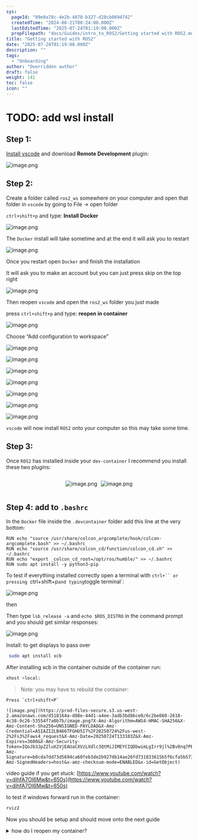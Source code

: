 ```yaml
---
sys:
  pageId: "89e0a78c-4e2b-4070-b327-d28cb0694742"
  createdTime: "2024-08-21T00:24:00.000Z"
  lastEditedTime: "2025-07-24T01:19:00.000Z"
  propFilepath: "docs/Guides/intro_to_ROS2/Getting started with ROS2.md"
title: "Getting started with ROS2"
date: "2025-07-24T01:19:00.000Z"
description: ""
tags:
  - "Onboarding"
author: "Overridden author"
draft: false
weight: 141
toc: false
icon: ""
---
```


# TODO: add wsl install

## Step 1:

[Install vscode](https://code.visualstudio.com/download) and download **Remote Development** plugin:

![image.png](https://prod-files-secure.s3.us-west-2.amazonaws.com/d518164a-d88e-44d1-a4ee-3adb3bd8bce0/efb52993-1881-4a40-b95e-6f020334f022/image.png?X-Amz-Algorithm=AWS4-HMAC-SHA256&X-Amz-Content-Sha256=UNSIGNED-PAYLOAD&X-Amz-Credential=ASIAZI2LB466VTDMVAW4%2F20250724%2Fus-west-2%2Fs3%2Faws4_request&X-Amz-Date=20250724T133057Z&X-Amz-Expires=3600&X-Amz-Security-Token=IQoJb3JpZ2luX2VjEAUaCXVzLXdlc3QtMiJHMEUCIC3agunP%2BdrF%2F5duP%2FLQhrRu7fbnJo9Mz%2Bw7EQty0GjrAiEAvN2wGsANUlH9bjMuz%2BjTMLmdYXoRySsXOH2S36i6y7sq%2FwMILhAAGgw2Mzc0MjMxODM4MDUiDEU%2FoONByXFK2blisyrcA5ncmB0zfzr5bH1yd6JtGl%2BINbXZXVoTOd2lVi8jToXb9L0Nv%2BPW5jecpCNWaz1EOCqFOzYKbT4rKRN4DsovuqfFSUlKVGD6lDJdQau21nq06S0%2BnURvOqB9fCE08Kt%2BNQ2osCA8%2BWuvAtBTucLowgwW2kDCT%2FbPmTic74PKgtRvBFgOeTq0GMvh9JUlbl2h0NwTcZ8%2BoGtMzdpUR0j1Y3QLBnoboXnF%2FmKusXOTGxgHLQ9fpAL2TSDfi1I3kOpVXJUFGN6E5VfsDshSGrVgujKVkFmDhI6nf4OIkJwf2uzg8eL%2FDFZa0aTZuIWusYadIgugwHnr3vPfyrmw5%2BS8Og%2FCwgfkMy%2FbBZ2qmFQHuFD%2FykxetCnlKtRntgXJ2KazcgoLd452Xn5w8bn8OH7bkVgYVxT4q2IKwwvZ148j%2FCRyazQO5qtjoEOdN8vPg02WHDzsZ6YxeFz%2Bf3HKPXMMrR9f8bVezTeF1Jrj8SuB6Rbrdu%2F7v%2Bcqyfkttd%2Fp1nuxrrqo3mt4Y7M949zTdJH7dDRyESNkXe%2FOHb9wELX8PkNY2R6UjV%2BtyrL5oY48myJOSa5lZdIoKSFakygmdBZV%2BnoYP1hN5CUz00uLmfx1nMqebAZ7KQqR3Z4CYt2pMKHaiMQGOqUBZYexUil3YwGlVxt7gpJnTrayEdRUghy5mo2Kv0nkAdeoy2gJGVCNA7xaA2fe7eiLLDktUPQWq%2BG1H915z56bixajZSVxm%2FkwOa1eBTXWZBr9XkSyW6NxCeLpNFhXmfNjRH%2FXfcCtzZK6w%2BD5Gx6%2FAt18k9NJ5L8kYI7xgS1w2UXLUMIePG9dez2u0z%2BtCfpLOvfSNMHN298%2BIeQQRnrn6Nl%2FYZ2X&X-Amz-Signature=22b60ab259468eef45f4ec98a8f1b3195536bae9b13e48928270931d6e74bf39&X-Amz-SignedHeaders=host&x-amz-checksum-mode=ENABLED&x-id=GetObject)

## Step 2:

Create a folder called `ros2_ws` somewhere on your computer and open that folder in `vscode` by going to File → open folder 

`ctrl+shift+p` and type: **Install Docker**

![image.png](https://prod-files-secure.s3.us-west-2.amazonaws.com/d518164a-d88e-44d1-a4ee-3adb3bd8bce0/2269dc0e-1cd5-47ff-bceb-c04ad9b2eab0/image.png?X-Amz-Algorithm=AWS4-HMAC-SHA256&X-Amz-Content-Sha256=UNSIGNED-PAYLOAD&X-Amz-Credential=ASIAZI2LB466VTDMVAW4%2F20250724%2Fus-west-2%2Fs3%2Faws4_request&X-Amz-Date=20250724T133057Z&X-Amz-Expires=3600&X-Amz-Security-Token=IQoJb3JpZ2luX2VjEAUaCXVzLXdlc3QtMiJHMEUCIC3agunP%2BdrF%2F5duP%2FLQhrRu7fbnJo9Mz%2Bw7EQty0GjrAiEAvN2wGsANUlH9bjMuz%2BjTMLmdYXoRySsXOH2S36i6y7sq%2FwMILhAAGgw2Mzc0MjMxODM4MDUiDEU%2FoONByXFK2blisyrcA5ncmB0zfzr5bH1yd6JtGl%2BINbXZXVoTOd2lVi8jToXb9L0Nv%2BPW5jecpCNWaz1EOCqFOzYKbT4rKRN4DsovuqfFSUlKVGD6lDJdQau21nq06S0%2BnURvOqB9fCE08Kt%2BNQ2osCA8%2BWuvAtBTucLowgwW2kDCT%2FbPmTic74PKgtRvBFgOeTq0GMvh9JUlbl2h0NwTcZ8%2BoGtMzdpUR0j1Y3QLBnoboXnF%2FmKusXOTGxgHLQ9fpAL2TSDfi1I3kOpVXJUFGN6E5VfsDshSGrVgujKVkFmDhI6nf4OIkJwf2uzg8eL%2FDFZa0aTZuIWusYadIgugwHnr3vPfyrmw5%2BS8Og%2FCwgfkMy%2FbBZ2qmFQHuFD%2FykxetCnlKtRntgXJ2KazcgoLd452Xn5w8bn8OH7bkVgYVxT4q2IKwwvZ148j%2FCRyazQO5qtjoEOdN8vPg02WHDzsZ6YxeFz%2Bf3HKPXMMrR9f8bVezTeF1Jrj8SuB6Rbrdu%2F7v%2Bcqyfkttd%2Fp1nuxrrqo3mt4Y7M949zTdJH7dDRyESNkXe%2FOHb9wELX8PkNY2R6UjV%2BtyrL5oY48myJOSa5lZdIoKSFakygmdBZV%2BnoYP1hN5CUz00uLmfx1nMqebAZ7KQqR3Z4CYt2pMKHaiMQGOqUBZYexUil3YwGlVxt7gpJnTrayEdRUghy5mo2Kv0nkAdeoy2gJGVCNA7xaA2fe7eiLLDktUPQWq%2BG1H915z56bixajZSVxm%2FkwOa1eBTXWZBr9XkSyW6NxCeLpNFhXmfNjRH%2FXfcCtzZK6w%2BD5Gx6%2FAt18k9NJ5L8kYI7xgS1w2UXLUMIePG9dez2u0z%2BtCfpLOvfSNMHN298%2BIeQQRnrn6Nl%2FYZ2X&X-Amz-Signature=6711a58d72bc8526905ef99f6281d17c1fc00738f37efca9f28bb47b9ffa5167&X-Amz-SignedHeaders=host&x-amz-checksum-mode=ENABLED&x-id=GetObject)

The `Docker` install will take sometime and at the end it will ask you to restart

![image.png](https://prod-files-secure.s3.us-west-2.amazonaws.com/d518164a-d88e-44d1-a4ee-3adb3bd8bce0/ed233f78-be33-4b1f-b89c-9c346c0e961e/image.png?X-Amz-Algorithm=AWS4-HMAC-SHA256&X-Amz-Content-Sha256=UNSIGNED-PAYLOAD&X-Amz-Credential=ASIAZI2LB466VTDMVAW4%2F20250724%2Fus-west-2%2Fs3%2Faws4_request&X-Amz-Date=20250724T133057Z&X-Amz-Expires=3600&X-Amz-Security-Token=IQoJb3JpZ2luX2VjEAUaCXVzLXdlc3QtMiJHMEUCIC3agunP%2BdrF%2F5duP%2FLQhrRu7fbnJo9Mz%2Bw7EQty0GjrAiEAvN2wGsANUlH9bjMuz%2BjTMLmdYXoRySsXOH2S36i6y7sq%2FwMILhAAGgw2Mzc0MjMxODM4MDUiDEU%2FoONByXFK2blisyrcA5ncmB0zfzr5bH1yd6JtGl%2BINbXZXVoTOd2lVi8jToXb9L0Nv%2BPW5jecpCNWaz1EOCqFOzYKbT4rKRN4DsovuqfFSUlKVGD6lDJdQau21nq06S0%2BnURvOqB9fCE08Kt%2BNQ2osCA8%2BWuvAtBTucLowgwW2kDCT%2FbPmTic74PKgtRvBFgOeTq0GMvh9JUlbl2h0NwTcZ8%2BoGtMzdpUR0j1Y3QLBnoboXnF%2FmKusXOTGxgHLQ9fpAL2TSDfi1I3kOpVXJUFGN6E5VfsDshSGrVgujKVkFmDhI6nf4OIkJwf2uzg8eL%2FDFZa0aTZuIWusYadIgugwHnr3vPfyrmw5%2BS8Og%2FCwgfkMy%2FbBZ2qmFQHuFD%2FykxetCnlKtRntgXJ2KazcgoLd452Xn5w8bn8OH7bkVgYVxT4q2IKwwvZ148j%2FCRyazQO5qtjoEOdN8vPg02WHDzsZ6YxeFz%2Bf3HKPXMMrR9f8bVezTeF1Jrj8SuB6Rbrdu%2F7v%2Bcqyfkttd%2Fp1nuxrrqo3mt4Y7M949zTdJH7dDRyESNkXe%2FOHb9wELX8PkNY2R6UjV%2BtyrL5oY48myJOSa5lZdIoKSFakygmdBZV%2BnoYP1hN5CUz00uLmfx1nMqebAZ7KQqR3Z4CYt2pMKHaiMQGOqUBZYexUil3YwGlVxt7gpJnTrayEdRUghy5mo2Kv0nkAdeoy2gJGVCNA7xaA2fe7eiLLDktUPQWq%2BG1H915z56bixajZSVxm%2FkwOa1eBTXWZBr9XkSyW6NxCeLpNFhXmfNjRH%2FXfcCtzZK6w%2BD5Gx6%2FAt18k9NJ5L8kYI7xgS1w2UXLUMIePG9dez2u0z%2BtCfpLOvfSNMHN298%2BIeQQRnrn6Nl%2FYZ2X&X-Amz-Signature=f6d5aa807d157b51b20d94a6a4ed3e81445cd63b29845751942f419ac71a7eae&X-Amz-SignedHeaders=host&x-amz-checksum-mode=ENABLED&x-id=GetObject)

Once you restart open `Docker` and finish the installation

It will ask you to make an account but you can just press skip on the top right

![image.png](https://prod-files-secure.s3.us-west-2.amazonaws.com/d518164a-d88e-44d1-a4ee-3adb3bd8bce0/21010ad9-1659-4fd9-9f59-9932a09b2a3d/image.png?X-Amz-Algorithm=AWS4-HMAC-SHA256&X-Amz-Content-Sha256=UNSIGNED-PAYLOAD&X-Amz-Credential=ASIAZI2LB466VTDMVAW4%2F20250724%2Fus-west-2%2Fs3%2Faws4_request&X-Amz-Date=20250724T133057Z&X-Amz-Expires=3600&X-Amz-Security-Token=IQoJb3JpZ2luX2VjEAUaCXVzLXdlc3QtMiJHMEUCIC3agunP%2BdrF%2F5duP%2FLQhrRu7fbnJo9Mz%2Bw7EQty0GjrAiEAvN2wGsANUlH9bjMuz%2BjTMLmdYXoRySsXOH2S36i6y7sq%2FwMILhAAGgw2Mzc0MjMxODM4MDUiDEU%2FoONByXFK2blisyrcA5ncmB0zfzr5bH1yd6JtGl%2BINbXZXVoTOd2lVi8jToXb9L0Nv%2BPW5jecpCNWaz1EOCqFOzYKbT4rKRN4DsovuqfFSUlKVGD6lDJdQau21nq06S0%2BnURvOqB9fCE08Kt%2BNQ2osCA8%2BWuvAtBTucLowgwW2kDCT%2FbPmTic74PKgtRvBFgOeTq0GMvh9JUlbl2h0NwTcZ8%2BoGtMzdpUR0j1Y3QLBnoboXnF%2FmKusXOTGxgHLQ9fpAL2TSDfi1I3kOpVXJUFGN6E5VfsDshSGrVgujKVkFmDhI6nf4OIkJwf2uzg8eL%2FDFZa0aTZuIWusYadIgugwHnr3vPfyrmw5%2BS8Og%2FCwgfkMy%2FbBZ2qmFQHuFD%2FykxetCnlKtRntgXJ2KazcgoLd452Xn5w8bn8OH7bkVgYVxT4q2IKwwvZ148j%2FCRyazQO5qtjoEOdN8vPg02WHDzsZ6YxeFz%2Bf3HKPXMMrR9f8bVezTeF1Jrj8SuB6Rbrdu%2F7v%2Bcqyfkttd%2Fp1nuxrrqo3mt4Y7M949zTdJH7dDRyESNkXe%2FOHb9wELX8PkNY2R6UjV%2BtyrL5oY48myJOSa5lZdIoKSFakygmdBZV%2BnoYP1hN5CUz00uLmfx1nMqebAZ7KQqR3Z4CYt2pMKHaiMQGOqUBZYexUil3YwGlVxt7gpJnTrayEdRUghy5mo2Kv0nkAdeoy2gJGVCNA7xaA2fe7eiLLDktUPQWq%2BG1H915z56bixajZSVxm%2FkwOa1eBTXWZBr9XkSyW6NxCeLpNFhXmfNjRH%2FXfcCtzZK6w%2BD5Gx6%2FAt18k9NJ5L8kYI7xgS1w2UXLUMIePG9dez2u0z%2BtCfpLOvfSNMHN298%2BIeQQRnrn6Nl%2FYZ2X&X-Amz-Signature=d4c0e7fe6d5b70f88e8626eb52c55021e5a1e81f43c62b0b66892842aad2a06d&X-Amz-SignedHeaders=host&x-amz-checksum-mode=ENABLED&x-id=GetObject)

Then reopen `vscode` and open the `ros2_ws` folder you just made

press `ctrl+shift+p` and type: **reopen in container**

![image.png](https://prod-files-secure.s3.us-west-2.amazonaws.com/d518164a-d88e-44d1-a4ee-3adb3bd8bce0/4e93b8c2-41ad-488c-8095-c74205196118/image.png?X-Amz-Algorithm=AWS4-HMAC-SHA256&X-Amz-Content-Sha256=UNSIGNED-PAYLOAD&X-Amz-Credential=ASIAZI2LB466VTDMVAW4%2F20250724%2Fus-west-2%2Fs3%2Faws4_request&X-Amz-Date=20250724T133057Z&X-Amz-Expires=3600&X-Amz-Security-Token=IQoJb3JpZ2luX2VjEAUaCXVzLXdlc3QtMiJHMEUCIC3agunP%2BdrF%2F5duP%2FLQhrRu7fbnJo9Mz%2Bw7EQty0GjrAiEAvN2wGsANUlH9bjMuz%2BjTMLmdYXoRySsXOH2S36i6y7sq%2FwMILhAAGgw2Mzc0MjMxODM4MDUiDEU%2FoONByXFK2blisyrcA5ncmB0zfzr5bH1yd6JtGl%2BINbXZXVoTOd2lVi8jToXb9L0Nv%2BPW5jecpCNWaz1EOCqFOzYKbT4rKRN4DsovuqfFSUlKVGD6lDJdQau21nq06S0%2BnURvOqB9fCE08Kt%2BNQ2osCA8%2BWuvAtBTucLowgwW2kDCT%2FbPmTic74PKgtRvBFgOeTq0GMvh9JUlbl2h0NwTcZ8%2BoGtMzdpUR0j1Y3QLBnoboXnF%2FmKusXOTGxgHLQ9fpAL2TSDfi1I3kOpVXJUFGN6E5VfsDshSGrVgujKVkFmDhI6nf4OIkJwf2uzg8eL%2FDFZa0aTZuIWusYadIgugwHnr3vPfyrmw5%2BS8Og%2FCwgfkMy%2FbBZ2qmFQHuFD%2FykxetCnlKtRntgXJ2KazcgoLd452Xn5w8bn8OH7bkVgYVxT4q2IKwwvZ148j%2FCRyazQO5qtjoEOdN8vPg02WHDzsZ6YxeFz%2Bf3HKPXMMrR9f8bVezTeF1Jrj8SuB6Rbrdu%2F7v%2Bcqyfkttd%2Fp1nuxrrqo3mt4Y7M949zTdJH7dDRyESNkXe%2FOHb9wELX8PkNY2R6UjV%2BtyrL5oY48myJOSa5lZdIoKSFakygmdBZV%2BnoYP1hN5CUz00uLmfx1nMqebAZ7KQqR3Z4CYt2pMKHaiMQGOqUBZYexUil3YwGlVxt7gpJnTrayEdRUghy5mo2Kv0nkAdeoy2gJGVCNA7xaA2fe7eiLLDktUPQWq%2BG1H915z56bixajZSVxm%2FkwOa1eBTXWZBr9XkSyW6NxCeLpNFhXmfNjRH%2FXfcCtzZK6w%2BD5Gx6%2FAt18k9NJ5L8kYI7xgS1w2UXLUMIePG9dez2u0z%2BtCfpLOvfSNMHN298%2BIeQQRnrn6Nl%2FYZ2X&X-Amz-Signature=1cd964065eafade6334935b53ee74b1ec47726647f00bfb88df73ca95fca3b0f&X-Amz-SignedHeaders=host&x-amz-checksum-mode=ENABLED&x-id=GetObject)

Choose “Add configuration to workspace”

![image.png](https://prod-files-secure.s3.us-west-2.amazonaws.com/d518164a-d88e-44d1-a4ee-3adb3bd8bce0/9560b282-5060-4989-ba37-97e7b2c22476/image.png?X-Amz-Algorithm=AWS4-HMAC-SHA256&X-Amz-Content-Sha256=UNSIGNED-PAYLOAD&X-Amz-Credential=ASIAZI2LB466VTDMVAW4%2F20250724%2Fus-west-2%2Fs3%2Faws4_request&X-Amz-Date=20250724T133057Z&X-Amz-Expires=3600&X-Amz-Security-Token=IQoJb3JpZ2luX2VjEAUaCXVzLXdlc3QtMiJHMEUCIC3agunP%2BdrF%2F5duP%2FLQhrRu7fbnJo9Mz%2Bw7EQty0GjrAiEAvN2wGsANUlH9bjMuz%2BjTMLmdYXoRySsXOH2S36i6y7sq%2FwMILhAAGgw2Mzc0MjMxODM4MDUiDEU%2FoONByXFK2blisyrcA5ncmB0zfzr5bH1yd6JtGl%2BINbXZXVoTOd2lVi8jToXb9L0Nv%2BPW5jecpCNWaz1EOCqFOzYKbT4rKRN4DsovuqfFSUlKVGD6lDJdQau21nq06S0%2BnURvOqB9fCE08Kt%2BNQ2osCA8%2BWuvAtBTucLowgwW2kDCT%2FbPmTic74PKgtRvBFgOeTq0GMvh9JUlbl2h0NwTcZ8%2BoGtMzdpUR0j1Y3QLBnoboXnF%2FmKusXOTGxgHLQ9fpAL2TSDfi1I3kOpVXJUFGN6E5VfsDshSGrVgujKVkFmDhI6nf4OIkJwf2uzg8eL%2FDFZa0aTZuIWusYadIgugwHnr3vPfyrmw5%2BS8Og%2FCwgfkMy%2FbBZ2qmFQHuFD%2FykxetCnlKtRntgXJ2KazcgoLd452Xn5w8bn8OH7bkVgYVxT4q2IKwwvZ148j%2FCRyazQO5qtjoEOdN8vPg02WHDzsZ6YxeFz%2Bf3HKPXMMrR9f8bVezTeF1Jrj8SuB6Rbrdu%2F7v%2Bcqyfkttd%2Fp1nuxrrqo3mt4Y7M949zTdJH7dDRyESNkXe%2FOHb9wELX8PkNY2R6UjV%2BtyrL5oY48myJOSa5lZdIoKSFakygmdBZV%2BnoYP1hN5CUz00uLmfx1nMqebAZ7KQqR3Z4CYt2pMKHaiMQGOqUBZYexUil3YwGlVxt7gpJnTrayEdRUghy5mo2Kv0nkAdeoy2gJGVCNA7xaA2fe7eiLLDktUPQWq%2BG1H915z56bixajZSVxm%2FkwOa1eBTXWZBr9XkSyW6NxCeLpNFhXmfNjRH%2FXfcCtzZK6w%2BD5Gx6%2FAt18k9NJ5L8kYI7xgS1w2UXLUMIePG9dez2u0z%2BtCfpLOvfSNMHN298%2BIeQQRnrn6Nl%2FYZ2X&X-Amz-Signature=22fc9be0886f0febffa27f60e6273f5f8f447ae7f45541da21bdaf3f487dadf4&X-Amz-SignedHeaders=host&x-amz-checksum-mode=ENABLED&x-id=GetObject)

![image.png](https://prod-files-secure.s3.us-west-2.amazonaws.com/d518164a-d88e-44d1-a4ee-3adb3bd8bce0/2ee63f81-886b-48e8-a553-dc6e5eac99e4/image.png?X-Amz-Algorithm=AWS4-HMAC-SHA256&X-Amz-Content-Sha256=UNSIGNED-PAYLOAD&X-Amz-Credential=ASIAZI2LB466VTDMVAW4%2F20250724%2Fus-west-2%2Fs3%2Faws4_request&X-Amz-Date=20250724T133057Z&X-Amz-Expires=3600&X-Amz-Security-Token=IQoJb3JpZ2luX2VjEAUaCXVzLXdlc3QtMiJHMEUCIC3agunP%2BdrF%2F5duP%2FLQhrRu7fbnJo9Mz%2Bw7EQty0GjrAiEAvN2wGsANUlH9bjMuz%2BjTMLmdYXoRySsXOH2S36i6y7sq%2FwMILhAAGgw2Mzc0MjMxODM4MDUiDEU%2FoONByXFK2blisyrcA5ncmB0zfzr5bH1yd6JtGl%2BINbXZXVoTOd2lVi8jToXb9L0Nv%2BPW5jecpCNWaz1EOCqFOzYKbT4rKRN4DsovuqfFSUlKVGD6lDJdQau21nq06S0%2BnURvOqB9fCE08Kt%2BNQ2osCA8%2BWuvAtBTucLowgwW2kDCT%2FbPmTic74PKgtRvBFgOeTq0GMvh9JUlbl2h0NwTcZ8%2BoGtMzdpUR0j1Y3QLBnoboXnF%2FmKusXOTGxgHLQ9fpAL2TSDfi1I3kOpVXJUFGN6E5VfsDshSGrVgujKVkFmDhI6nf4OIkJwf2uzg8eL%2FDFZa0aTZuIWusYadIgugwHnr3vPfyrmw5%2BS8Og%2FCwgfkMy%2FbBZ2qmFQHuFD%2FykxetCnlKtRntgXJ2KazcgoLd452Xn5w8bn8OH7bkVgYVxT4q2IKwwvZ148j%2FCRyazQO5qtjoEOdN8vPg02WHDzsZ6YxeFz%2Bf3HKPXMMrR9f8bVezTeF1Jrj8SuB6Rbrdu%2F7v%2Bcqyfkttd%2Fp1nuxrrqo3mt4Y7M949zTdJH7dDRyESNkXe%2FOHb9wELX8PkNY2R6UjV%2BtyrL5oY48myJOSa5lZdIoKSFakygmdBZV%2BnoYP1hN5CUz00uLmfx1nMqebAZ7KQqR3Z4CYt2pMKHaiMQGOqUBZYexUil3YwGlVxt7gpJnTrayEdRUghy5mo2Kv0nkAdeoy2gJGVCNA7xaA2fe7eiLLDktUPQWq%2BG1H915z56bixajZSVxm%2FkwOa1eBTXWZBr9XkSyW6NxCeLpNFhXmfNjRH%2FXfcCtzZK6w%2BD5Gx6%2FAt18k9NJ5L8kYI7xgS1w2UXLUMIePG9dez2u0z%2BtCfpLOvfSNMHN298%2BIeQQRnrn6Nl%2FYZ2X&X-Amz-Signature=ccc92e88ba0e487afb1b0f4e9cc850cdca3dd31d7a80b921c4c6549622943b74&X-Amz-SignedHeaders=host&x-amz-checksum-mode=ENABLED&x-id=GetObject)

![image.png](https://prod-files-secure.s3.us-west-2.amazonaws.com/d518164a-d88e-44d1-a4ee-3adb3bd8bce0/e0fd626c-c8b6-4b2c-95d1-fa4c26514504/image.png?X-Amz-Algorithm=AWS4-HMAC-SHA256&X-Amz-Content-Sha256=UNSIGNED-PAYLOAD&X-Amz-Credential=ASIAZI2LB466VTDMVAW4%2F20250724%2Fus-west-2%2Fs3%2Faws4_request&X-Amz-Date=20250724T133057Z&X-Amz-Expires=3600&X-Amz-Security-Token=IQoJb3JpZ2luX2VjEAUaCXVzLXdlc3QtMiJHMEUCIC3agunP%2BdrF%2F5duP%2FLQhrRu7fbnJo9Mz%2Bw7EQty0GjrAiEAvN2wGsANUlH9bjMuz%2BjTMLmdYXoRySsXOH2S36i6y7sq%2FwMILhAAGgw2Mzc0MjMxODM4MDUiDEU%2FoONByXFK2blisyrcA5ncmB0zfzr5bH1yd6JtGl%2BINbXZXVoTOd2lVi8jToXb9L0Nv%2BPW5jecpCNWaz1EOCqFOzYKbT4rKRN4DsovuqfFSUlKVGD6lDJdQau21nq06S0%2BnURvOqB9fCE08Kt%2BNQ2osCA8%2BWuvAtBTucLowgwW2kDCT%2FbPmTic74PKgtRvBFgOeTq0GMvh9JUlbl2h0NwTcZ8%2BoGtMzdpUR0j1Y3QLBnoboXnF%2FmKusXOTGxgHLQ9fpAL2TSDfi1I3kOpVXJUFGN6E5VfsDshSGrVgujKVkFmDhI6nf4OIkJwf2uzg8eL%2FDFZa0aTZuIWusYadIgugwHnr3vPfyrmw5%2BS8Og%2FCwgfkMy%2FbBZ2qmFQHuFD%2FykxetCnlKtRntgXJ2KazcgoLd452Xn5w8bn8OH7bkVgYVxT4q2IKwwvZ148j%2FCRyazQO5qtjoEOdN8vPg02WHDzsZ6YxeFz%2Bf3HKPXMMrR9f8bVezTeF1Jrj8SuB6Rbrdu%2F7v%2Bcqyfkttd%2Fp1nuxrrqo3mt4Y7M949zTdJH7dDRyESNkXe%2FOHb9wELX8PkNY2R6UjV%2BtyrL5oY48myJOSa5lZdIoKSFakygmdBZV%2BnoYP1hN5CUz00uLmfx1nMqebAZ7KQqR3Z4CYt2pMKHaiMQGOqUBZYexUil3YwGlVxt7gpJnTrayEdRUghy5mo2Kv0nkAdeoy2gJGVCNA7xaA2fe7eiLLDktUPQWq%2BG1H915z56bixajZSVxm%2FkwOa1eBTXWZBr9XkSyW6NxCeLpNFhXmfNjRH%2FXfcCtzZK6w%2BD5Gx6%2FAt18k9NJ5L8kYI7xgS1w2UXLUMIePG9dez2u0z%2BtCfpLOvfSNMHN298%2BIeQQRnrn6Nl%2FYZ2X&X-Amz-Signature=6196ffa3a4b1c613b923f4aeb58ec632588cb33b89fdd2cda1ffb1e467c0daa5&X-Amz-SignedHeaders=host&x-amz-checksum-mode=ENABLED&x-id=GetObject)

![image.png](https://prod-files-secure.s3.us-west-2.amazonaws.com/d518164a-d88e-44d1-a4ee-3adb3bd8bce0/a2e13f50-d2ab-4719-a4c2-7ced634bfc9d/image.png?X-Amz-Algorithm=AWS4-HMAC-SHA256&X-Amz-Content-Sha256=UNSIGNED-PAYLOAD&X-Amz-Credential=ASIAZI2LB466VTDMVAW4%2F20250724%2Fus-west-2%2Fs3%2Faws4_request&X-Amz-Date=20250724T133057Z&X-Amz-Expires=3600&X-Amz-Security-Token=IQoJb3JpZ2luX2VjEAUaCXVzLXdlc3QtMiJHMEUCIC3agunP%2BdrF%2F5duP%2FLQhrRu7fbnJo9Mz%2Bw7EQty0GjrAiEAvN2wGsANUlH9bjMuz%2BjTMLmdYXoRySsXOH2S36i6y7sq%2FwMILhAAGgw2Mzc0MjMxODM4MDUiDEU%2FoONByXFK2blisyrcA5ncmB0zfzr5bH1yd6JtGl%2BINbXZXVoTOd2lVi8jToXb9L0Nv%2BPW5jecpCNWaz1EOCqFOzYKbT4rKRN4DsovuqfFSUlKVGD6lDJdQau21nq06S0%2BnURvOqB9fCE08Kt%2BNQ2osCA8%2BWuvAtBTucLowgwW2kDCT%2FbPmTic74PKgtRvBFgOeTq0GMvh9JUlbl2h0NwTcZ8%2BoGtMzdpUR0j1Y3QLBnoboXnF%2FmKusXOTGxgHLQ9fpAL2TSDfi1I3kOpVXJUFGN6E5VfsDshSGrVgujKVkFmDhI6nf4OIkJwf2uzg8eL%2FDFZa0aTZuIWusYadIgugwHnr3vPfyrmw5%2BS8Og%2FCwgfkMy%2FbBZ2qmFQHuFD%2FykxetCnlKtRntgXJ2KazcgoLd452Xn5w8bn8OH7bkVgYVxT4q2IKwwvZ148j%2FCRyazQO5qtjoEOdN8vPg02WHDzsZ6YxeFz%2Bf3HKPXMMrR9f8bVezTeF1Jrj8SuB6Rbrdu%2F7v%2Bcqyfkttd%2Fp1nuxrrqo3mt4Y7M949zTdJH7dDRyESNkXe%2FOHb9wELX8PkNY2R6UjV%2BtyrL5oY48myJOSa5lZdIoKSFakygmdBZV%2BnoYP1hN5CUz00uLmfx1nMqebAZ7KQqR3Z4CYt2pMKHaiMQGOqUBZYexUil3YwGlVxt7gpJnTrayEdRUghy5mo2Kv0nkAdeoy2gJGVCNA7xaA2fe7eiLLDktUPQWq%2BG1H915z56bixajZSVxm%2FkwOa1eBTXWZBr9XkSyW6NxCeLpNFhXmfNjRH%2FXfcCtzZK6w%2BD5Gx6%2FAt18k9NJ5L8kYI7xgS1w2UXLUMIePG9dez2u0z%2BtCfpLOvfSNMHN298%2BIeQQRnrn6Nl%2FYZ2X&X-Amz-Signature=53dd8bc8c4bcac0bfe6a05536ef44af803fc781c631969c630c1541b894d690b&X-Amz-SignedHeaders=host&x-amz-checksum-mode=ENABLED&x-id=GetObject)

![image.png](https://prod-files-secure.s3.us-west-2.amazonaws.com/d518164a-d88e-44d1-a4ee-3adb3bd8bce0/6cc478ad-aaba-4bf7-9fcc-403277ab896c/image.png?X-Amz-Algorithm=AWS4-HMAC-SHA256&X-Amz-Content-Sha256=UNSIGNED-PAYLOAD&X-Amz-Credential=ASIAZI2LB466VTDMVAW4%2F20250724%2Fus-west-2%2Fs3%2Faws4_request&X-Amz-Date=20250724T133057Z&X-Amz-Expires=3600&X-Amz-Security-Token=IQoJb3JpZ2luX2VjEAUaCXVzLXdlc3QtMiJHMEUCIC3agunP%2BdrF%2F5duP%2FLQhrRu7fbnJo9Mz%2Bw7EQty0GjrAiEAvN2wGsANUlH9bjMuz%2BjTMLmdYXoRySsXOH2S36i6y7sq%2FwMILhAAGgw2Mzc0MjMxODM4MDUiDEU%2FoONByXFK2blisyrcA5ncmB0zfzr5bH1yd6JtGl%2BINbXZXVoTOd2lVi8jToXb9L0Nv%2BPW5jecpCNWaz1EOCqFOzYKbT4rKRN4DsovuqfFSUlKVGD6lDJdQau21nq06S0%2BnURvOqB9fCE08Kt%2BNQ2osCA8%2BWuvAtBTucLowgwW2kDCT%2FbPmTic74PKgtRvBFgOeTq0GMvh9JUlbl2h0NwTcZ8%2BoGtMzdpUR0j1Y3QLBnoboXnF%2FmKusXOTGxgHLQ9fpAL2TSDfi1I3kOpVXJUFGN6E5VfsDshSGrVgujKVkFmDhI6nf4OIkJwf2uzg8eL%2FDFZa0aTZuIWusYadIgugwHnr3vPfyrmw5%2BS8Og%2FCwgfkMy%2FbBZ2qmFQHuFD%2FykxetCnlKtRntgXJ2KazcgoLd452Xn5w8bn8OH7bkVgYVxT4q2IKwwvZ148j%2FCRyazQO5qtjoEOdN8vPg02WHDzsZ6YxeFz%2Bf3HKPXMMrR9f8bVezTeF1Jrj8SuB6Rbrdu%2F7v%2Bcqyfkttd%2Fp1nuxrrqo3mt4Y7M949zTdJH7dDRyESNkXe%2FOHb9wELX8PkNY2R6UjV%2BtyrL5oY48myJOSa5lZdIoKSFakygmdBZV%2BnoYP1hN5CUz00uLmfx1nMqebAZ7KQqR3Z4CYt2pMKHaiMQGOqUBZYexUil3YwGlVxt7gpJnTrayEdRUghy5mo2Kv0nkAdeoy2gJGVCNA7xaA2fe7eiLLDktUPQWq%2BG1H915z56bixajZSVxm%2FkwOa1eBTXWZBr9XkSyW6NxCeLpNFhXmfNjRH%2FXfcCtzZK6w%2BD5Gx6%2FAt18k9NJ5L8kYI7xgS1w2UXLUMIePG9dez2u0z%2BtCfpLOvfSNMHN298%2BIeQQRnrn6Nl%2FYZ2X&X-Amz-Signature=28d2e20067ba87aa8b57fc472932a4018c238f661cc23b93f4a101f55893c43d&X-Amz-SignedHeaders=host&x-amz-checksum-mode=ENABLED&x-id=GetObject)

![image.png](https://prod-files-secure.s3.us-west-2.amazonaws.com/d518164a-d88e-44d1-a4ee-3adb3bd8bce0/53255b28-f75e-430f-b9e3-c0ac8577e42b/image.png?X-Amz-Algorithm=AWS4-HMAC-SHA256&X-Amz-Content-Sha256=UNSIGNED-PAYLOAD&X-Amz-Credential=ASIAZI2LB466VTDMVAW4%2F20250724%2Fus-west-2%2Fs3%2Faws4_request&X-Amz-Date=20250724T133057Z&X-Amz-Expires=3600&X-Amz-Security-Token=IQoJb3JpZ2luX2VjEAUaCXVzLXdlc3QtMiJHMEUCIC3agunP%2BdrF%2F5duP%2FLQhrRu7fbnJo9Mz%2Bw7EQty0GjrAiEAvN2wGsANUlH9bjMuz%2BjTMLmdYXoRySsXOH2S36i6y7sq%2FwMILhAAGgw2Mzc0MjMxODM4MDUiDEU%2FoONByXFK2blisyrcA5ncmB0zfzr5bH1yd6JtGl%2BINbXZXVoTOd2lVi8jToXb9L0Nv%2BPW5jecpCNWaz1EOCqFOzYKbT4rKRN4DsovuqfFSUlKVGD6lDJdQau21nq06S0%2BnURvOqB9fCE08Kt%2BNQ2osCA8%2BWuvAtBTucLowgwW2kDCT%2FbPmTic74PKgtRvBFgOeTq0GMvh9JUlbl2h0NwTcZ8%2BoGtMzdpUR0j1Y3QLBnoboXnF%2FmKusXOTGxgHLQ9fpAL2TSDfi1I3kOpVXJUFGN6E5VfsDshSGrVgujKVkFmDhI6nf4OIkJwf2uzg8eL%2FDFZa0aTZuIWusYadIgugwHnr3vPfyrmw5%2BS8Og%2FCwgfkMy%2FbBZ2qmFQHuFD%2FykxetCnlKtRntgXJ2KazcgoLd452Xn5w8bn8OH7bkVgYVxT4q2IKwwvZ148j%2FCRyazQO5qtjoEOdN8vPg02WHDzsZ6YxeFz%2Bf3HKPXMMrR9f8bVezTeF1Jrj8SuB6Rbrdu%2F7v%2Bcqyfkttd%2Fp1nuxrrqo3mt4Y7M949zTdJH7dDRyESNkXe%2FOHb9wELX8PkNY2R6UjV%2BtyrL5oY48myJOSa5lZdIoKSFakygmdBZV%2BnoYP1hN5CUz00uLmfx1nMqebAZ7KQqR3Z4CYt2pMKHaiMQGOqUBZYexUil3YwGlVxt7gpJnTrayEdRUghy5mo2Kv0nkAdeoy2gJGVCNA7xaA2fe7eiLLDktUPQWq%2BG1H915z56bixajZSVxm%2FkwOa1eBTXWZBr9XkSyW6NxCeLpNFhXmfNjRH%2FXfcCtzZK6w%2BD5Gx6%2FAt18k9NJ5L8kYI7xgS1w2UXLUMIePG9dez2u0z%2BtCfpLOvfSNMHN298%2BIeQQRnrn6Nl%2FYZ2X&X-Amz-Signature=311bc537ea6c7f02d06ba419cc94534aa50203686dd8d816360e1b9f4f9c3b61&X-Amz-SignedHeaders=host&x-amz-checksum-mode=ENABLED&x-id=GetObject)

![image.png](https://prod-files-secure.s3.us-west-2.amazonaws.com/d518164a-d88e-44d1-a4ee-3adb3bd8bce0/7c562767-5af9-4ffb-97d1-327bcdf4ee00/image.png?X-Amz-Algorithm=AWS4-HMAC-SHA256&X-Amz-Content-Sha256=UNSIGNED-PAYLOAD&X-Amz-Credential=ASIAZI2LB466VTDMVAW4%2F20250724%2Fus-west-2%2Fs3%2Faws4_request&X-Amz-Date=20250724T133057Z&X-Amz-Expires=3600&X-Amz-Security-Token=IQoJb3JpZ2luX2VjEAUaCXVzLXdlc3QtMiJHMEUCIC3agunP%2BdrF%2F5duP%2FLQhrRu7fbnJo9Mz%2Bw7EQty0GjrAiEAvN2wGsANUlH9bjMuz%2BjTMLmdYXoRySsXOH2S36i6y7sq%2FwMILhAAGgw2Mzc0MjMxODM4MDUiDEU%2FoONByXFK2blisyrcA5ncmB0zfzr5bH1yd6JtGl%2BINbXZXVoTOd2lVi8jToXb9L0Nv%2BPW5jecpCNWaz1EOCqFOzYKbT4rKRN4DsovuqfFSUlKVGD6lDJdQau21nq06S0%2BnURvOqB9fCE08Kt%2BNQ2osCA8%2BWuvAtBTucLowgwW2kDCT%2FbPmTic74PKgtRvBFgOeTq0GMvh9JUlbl2h0NwTcZ8%2BoGtMzdpUR0j1Y3QLBnoboXnF%2FmKusXOTGxgHLQ9fpAL2TSDfi1I3kOpVXJUFGN6E5VfsDshSGrVgujKVkFmDhI6nf4OIkJwf2uzg8eL%2FDFZa0aTZuIWusYadIgugwHnr3vPfyrmw5%2BS8Og%2FCwgfkMy%2FbBZ2qmFQHuFD%2FykxetCnlKtRntgXJ2KazcgoLd452Xn5w8bn8OH7bkVgYVxT4q2IKwwvZ148j%2FCRyazQO5qtjoEOdN8vPg02WHDzsZ6YxeFz%2Bf3HKPXMMrR9f8bVezTeF1Jrj8SuB6Rbrdu%2F7v%2Bcqyfkttd%2Fp1nuxrrqo3mt4Y7M949zTdJH7dDRyESNkXe%2FOHb9wELX8PkNY2R6UjV%2BtyrL5oY48myJOSa5lZdIoKSFakygmdBZV%2BnoYP1hN5CUz00uLmfx1nMqebAZ7KQqR3Z4CYt2pMKHaiMQGOqUBZYexUil3YwGlVxt7gpJnTrayEdRUghy5mo2Kv0nkAdeoy2gJGVCNA7xaA2fe7eiLLDktUPQWq%2BG1H915z56bixajZSVxm%2FkwOa1eBTXWZBr9XkSyW6NxCeLpNFhXmfNjRH%2FXfcCtzZK6w%2BD5Gx6%2FAt18k9NJ5L8kYI7xgS1w2UXLUMIePG9dez2u0z%2BtCfpLOvfSNMHN298%2BIeQQRnrn6Nl%2FYZ2X&X-Amz-Signature=a1b59bb4ab5cbf11e5b824a9562c0ab8f9dbb8f2bc03da478cb07c8caa243f29&X-Amz-SignedHeaders=host&x-amz-checksum-mode=ENABLED&x-id=GetObject)

`vscode` will now install `ROS2` onto your computer so this may take some time.

## Step 3:

Once `ROS2` has installed inside your `dev-container` I recommend you install these two plugins:

<div style="display: flex;flex-direction: row; column-gap:10px; max-width: 630px;justify-content: center;">
<div>

![image.png](https://prod-files-secure.s3.us-west-2.amazonaws.com/d518164a-d88e-44d1-a4ee-3adb3bd8bce0/3fc3d550-5a54-4ba1-ba6b-faa01cdb7369/image.png?X-Amz-Algorithm=AWS4-HMAC-SHA256&X-Amz-Content-Sha256=UNSIGNED-PAYLOAD&X-Amz-Credential=ASIAZI2LB466W4FLSJ3Z%2F20250724%2Fus-west-2%2Fs3%2Faws4_request&X-Amz-Date=20250724T133103Z&X-Amz-Expires=3600&X-Amz-Security-Token=IQoJb3JpZ2luX2VjEAUaCXVzLXdlc3QtMiJGMEQCIGTdw3z%2BXxNyNcARzzWu25gkAvbDEFNVrhkcxLmVngd6AiBxZQ5hTtAbuxpzMVGaXvj4z3Zc%2BBcxcTQOaVtfl7f1BCr%2FAwguEAAaDDYzNzQyMzE4MzgwNSIMm4%2F7TDa9cX5B25sgKtwDQCu7oSIOaU4xorHV3ErCLWD5Ah03ipTqHVXmWJ7vkIzfuDnmkIbZYpvG7quewa%2BbE9SXGdsxtYs%2B2izmjzj1JCFLW9rMuvJ5AJlXWuxbjHUotxF6SA2ZZT2uRyXN1V1IIAI0BweS%2FBj%2FgObt8eo2rB7DzDFBfsYASzKAHMkIhCcIidvm%2FKyLRVz0LYL1AkGiMASrpgsq2yAVCQ5DBtZ62Jn8L%2FzwIDrw0AihlWHjztCu2TB2WUkdcqNU1hAF4BMX8%2FDzDycjJrMmi14dz5nm%2FfAHdGPs1OXt8e8EjUNqAhqCUgQR%2FVTYe01CM1fGfIXPA33MkoVc4FslSIIN7pZMsoc6qiRGYfCarYmee%2BJFBF8O0KLvvGqC0NaRZZvEZAkkGfmOo9xIXIGU%2FF%2FUaMEsPkLeOJdXlz32uuBukoEayftDwWLWnLmh4OlpPGohf%2BPWnrdq7eez%2Bk6NBwvVEQJvsNa9yMEBDAB%2FExkiF4iRRgdSZ6cOECVl9WIDw%2F6%2BNJjQy2veyxdo4eEtj36sQVh0iJF17yVSpVpZb%2FHEoO9CN3G6KfkBDOJQkIqEH7v5BqBIV3iTyXYkE5cj17HW2hjE%2FlPGBDJu0SWgowkeDMoS%2BGUyu3y4mHdmTSf8Br8wm9mIxAY6pgEzzvVtlp%2BYciOcuJLfc%2B9d3k6HbzRxQbhb2PytsYrOIewo%2BPoZazusnvIpJ%2Fgt37d2GR3TRras16QlFS1FHjP9VSu8b2FESw0fmQsm8ZhBLuVjGu%2BUNlJljRl3v9HOtKWnnehRBgUJxOXVX8oDBSem%2BJxUhlIewahyPXLvuyTibDIY2s9R6%2BqveWlwR6en0SXQsLvp8PeQ%2BBAyW5a0WRI5haPCkDy4&X-Amz-Signature=8ad13ee9c56f90f5f2138de373a2a41f120da5ef74394201e827084ed4ed7540&X-Amz-SignedHeaders=host&x-amz-checksum-mode=ENABLED&x-id=GetObject)

</div>
<div>

![image.png](https://prod-files-secure.s3.us-west-2.amazonaws.com/d518164a-d88e-44d1-a4ee-3adb3bd8bce0/d994cc66-13c2-4093-a5a3-f84cf4601a82/image.png?X-Amz-Algorithm=AWS4-HMAC-SHA256&X-Amz-Content-Sha256=UNSIGNED-PAYLOAD&X-Amz-Credential=ASIAZI2LB466WGADUPN7%2F20250724%2Fus-west-2%2Fs3%2Faws4_request&X-Amz-Date=20250724T133103Z&X-Amz-Expires=3600&X-Amz-Security-Token=IQoJb3JpZ2luX2VjEAUaCXVzLXdlc3QtMiJGMEQCIHGEHpJezin0ALJyyRhSVNaDQcL1KxVJ0yWXrBjM4Ks6AiAEPtSljz6EHxDuvOaNDPWIG7I%2BmER10hP2MPJyjbYTOir%2FAwguEAAaDDYzNzQyMzE4MzgwNSIMhAd4b%2FTSSNnph4QoKtwDDcQT8OBX03u4IWLzg60RqxQ4VohrymxDwwrlD%2BZe7H2MnRL0rQ7cZ1vUmpDViDHHP15P9Go81TuN3V5hoXrrCWuj2fjxPl%2FmyTBW6K1oNW9Hs94m8aPi6MaiWdxBD%2ByOLosBhQqFDRqSwZiOAIIof%2Fgo%2F%2FPdtQeRjg7%2BavIzx85ULf6omJH6yVKL3MR9FwpLfqKhieIzWPrlEO%2F%2B2daN6f3PWAFYN7EvM%2BqVpso%2By5Sv8YpS85YXAs5PZIG3rY36A6iis85g%2BJMHpbCV8QzFc9u5WnnVL2GiuwCQnH1WTnpv8RJpSi%2BEywhtBsizDLiEXf2i%2FIqAAhzts%2BUgw3oDCNkOgEjr%2BHLcA2287dORDP68oehHAtppor4nm2qR1%2FMSZ78dBa%2B1ADTREX7fUXuqcDCnMY8d%2BUdigvmIJIGAWmtL3KuN%2FchMbnBYL9ov3LrIUOV%2FR%2F35UEXL7C2O1nAtbSbdoITcIUqwx2VOUghUnsZIhWSDdfImJRn5CbQGgA6vDkr7enR6chD%2BmxKCaRfX00s4C1YYqwOVCZmtf6LiAC9raHQPK%2BR6q363rLM1PqVv97PSjN7U30%2FeemscJUcvz6eh14fl%2BouaPr42eCpUiRgKS%2F%2FA6F9ngwP88EcwytmIxAY6pgFNAnqsV7J6VY1QEiE8xXrmpVWTa95ePyh8pjid9QbQmktdqEUojt9WDxpHN6DAAsRKwG%2FYNKmmUjd%2FLQ2fALcosQQ9OQYBw9vMdOOOMBMGhzHhGZ3lcEuE7ZAKxdblZYHelINaDBZBSd90cjeBhYyuAvkdrGST%2Fu1aLXmGbwAPmTfQWEga0a43c6B1%2Bu2LYZsz7uOqxcsKDlwzExQK%2BTTsAmBAUg6f&X-Amz-Signature=3a7dc772d0a20f9b870a050876dc4155e9a3aa6d6527b7895c876268dc968da6&X-Amz-SignedHeaders=host&x-amz-checksum-mode=ENABLED&x-id=GetObject)

</div>
</div>

## Step 4: add to `.bashrc`

In the `Docker` file inside the `.devcontainer` folder add this line at the very bottom: 

```docker
RUN echo "source /usr/share/colcon_argcomplete/hook/colcon-argcomplete.bash" >> ~/.bashrc
RUN echo "source /usr/share/colcon_cd/function/colcon_cd.sh" >> ~/.bashrc
RUN echo "export _colcon_cd_root=/opt/ros/humble/" >> ~/.bashrc
RUN sudo apt install -y python3-pip 
```

To test if everything installed correctly open a terminal with `ctrl+`` or pressing `ctrl+shift+p` and typing `toggle terminal`:

![image.png](https://prod-files-secure.s3.us-west-2.amazonaws.com/d518164a-d88e-44d1-a4ee-3adb3bd8bce0/6a4943d8-b04e-4c02-9a58-775f3384d1a5/image.png?X-Amz-Algorithm=AWS4-HMAC-SHA256&X-Amz-Content-Sha256=UNSIGNED-PAYLOAD&X-Amz-Credential=ASIAZI2LB466VTDMVAW4%2F20250724%2Fus-west-2%2Fs3%2Faws4_request&X-Amz-Date=20250724T133057Z&X-Amz-Expires=3600&X-Amz-Security-Token=IQoJb3JpZ2luX2VjEAUaCXVzLXdlc3QtMiJHMEUCIC3agunP%2BdrF%2F5duP%2FLQhrRu7fbnJo9Mz%2Bw7EQty0GjrAiEAvN2wGsANUlH9bjMuz%2BjTMLmdYXoRySsXOH2S36i6y7sq%2FwMILhAAGgw2Mzc0MjMxODM4MDUiDEU%2FoONByXFK2blisyrcA5ncmB0zfzr5bH1yd6JtGl%2BINbXZXVoTOd2lVi8jToXb9L0Nv%2BPW5jecpCNWaz1EOCqFOzYKbT4rKRN4DsovuqfFSUlKVGD6lDJdQau21nq06S0%2BnURvOqB9fCE08Kt%2BNQ2osCA8%2BWuvAtBTucLowgwW2kDCT%2FbPmTic74PKgtRvBFgOeTq0GMvh9JUlbl2h0NwTcZ8%2BoGtMzdpUR0j1Y3QLBnoboXnF%2FmKusXOTGxgHLQ9fpAL2TSDfi1I3kOpVXJUFGN6E5VfsDshSGrVgujKVkFmDhI6nf4OIkJwf2uzg8eL%2FDFZa0aTZuIWusYadIgugwHnr3vPfyrmw5%2BS8Og%2FCwgfkMy%2FbBZ2qmFQHuFD%2FykxetCnlKtRntgXJ2KazcgoLd452Xn5w8bn8OH7bkVgYVxT4q2IKwwvZ148j%2FCRyazQO5qtjoEOdN8vPg02WHDzsZ6YxeFz%2Bf3HKPXMMrR9f8bVezTeF1Jrj8SuB6Rbrdu%2F7v%2Bcqyfkttd%2Fp1nuxrrqo3mt4Y7M949zTdJH7dDRyESNkXe%2FOHb9wELX8PkNY2R6UjV%2BtyrL5oY48myJOSa5lZdIoKSFakygmdBZV%2BnoYP1hN5CUz00uLmfx1nMqebAZ7KQqR3Z4CYt2pMKHaiMQGOqUBZYexUil3YwGlVxt7gpJnTrayEdRUghy5mo2Kv0nkAdeoy2gJGVCNA7xaA2fe7eiLLDktUPQWq%2BG1H915z56bixajZSVxm%2FkwOa1eBTXWZBr9XkSyW6NxCeLpNFhXmfNjRH%2FXfcCtzZK6w%2BD5Gx6%2FAt18k9NJ5L8kYI7xgS1w2UXLUMIePG9dez2u0z%2BtCfpLOvfSNMHN298%2BIeQQRnrn6Nl%2FYZ2X&X-Amz-Signature=b390aa806684093513074642f88fe6ec8e0f20c886cc7108bb666c2ae8b3188f&X-Amz-SignedHeaders=host&x-amz-checksum-mode=ENABLED&x-id=GetObject)

then 

Then type `lsb_release -a` and `echo $ROS_DISTRO` in the command prompt and you should get similar responses:

![image.png](https://prod-files-secure.s3.us-west-2.amazonaws.com/d518164a-d88e-44d1-a4ee-3adb3bd8bce0/3e635dec-a805-4e85-8b9e-d000e5b71a4e/image.png?X-Amz-Algorithm=AWS4-HMAC-SHA256&X-Amz-Content-Sha256=UNSIGNED-PAYLOAD&X-Amz-Credential=ASIAZI2LB466VTDMVAW4%2F20250724%2Fus-west-2%2Fs3%2Faws4_request&X-Amz-Date=20250724T133057Z&X-Amz-Expires=3600&X-Amz-Security-Token=IQoJb3JpZ2luX2VjEAUaCXVzLXdlc3QtMiJHMEUCIC3agunP%2BdrF%2F5duP%2FLQhrRu7fbnJo9Mz%2Bw7EQty0GjrAiEAvN2wGsANUlH9bjMuz%2BjTMLmdYXoRySsXOH2S36i6y7sq%2FwMILhAAGgw2Mzc0MjMxODM4MDUiDEU%2FoONByXFK2blisyrcA5ncmB0zfzr5bH1yd6JtGl%2BINbXZXVoTOd2lVi8jToXb9L0Nv%2BPW5jecpCNWaz1EOCqFOzYKbT4rKRN4DsovuqfFSUlKVGD6lDJdQau21nq06S0%2BnURvOqB9fCE08Kt%2BNQ2osCA8%2BWuvAtBTucLowgwW2kDCT%2FbPmTic74PKgtRvBFgOeTq0GMvh9JUlbl2h0NwTcZ8%2BoGtMzdpUR0j1Y3QLBnoboXnF%2FmKusXOTGxgHLQ9fpAL2TSDfi1I3kOpVXJUFGN6E5VfsDshSGrVgujKVkFmDhI6nf4OIkJwf2uzg8eL%2FDFZa0aTZuIWusYadIgugwHnr3vPfyrmw5%2BS8Og%2FCwgfkMy%2FbBZ2qmFQHuFD%2FykxetCnlKtRntgXJ2KazcgoLd452Xn5w8bn8OH7bkVgYVxT4q2IKwwvZ148j%2FCRyazQO5qtjoEOdN8vPg02WHDzsZ6YxeFz%2Bf3HKPXMMrR9f8bVezTeF1Jrj8SuB6Rbrdu%2F7v%2Bcqyfkttd%2Fp1nuxrrqo3mt4Y7M949zTdJH7dDRyESNkXe%2FOHb9wELX8PkNY2R6UjV%2BtyrL5oY48myJOSa5lZdIoKSFakygmdBZV%2BnoYP1hN5CUz00uLmfx1nMqebAZ7KQqR3Z4CYt2pMKHaiMQGOqUBZYexUil3YwGlVxt7gpJnTrayEdRUghy5mo2Kv0nkAdeoy2gJGVCNA7xaA2fe7eiLLDktUPQWq%2BG1H915z56bixajZSVxm%2FkwOa1eBTXWZBr9XkSyW6NxCeLpNFhXmfNjRH%2FXfcCtzZK6w%2BD5Gx6%2FAt18k9NJ5L8kYI7xgS1w2UXLUMIePG9dez2u0z%2BtCfpLOvfSNMHN298%2BIeQQRnrn6Nl%2FYZ2X&X-Amz-Signature=a00c8ea9f9b46836537b892ad68d973cfb7eadee958a0cf9e6d7a162643ce0b9&X-Amz-SignedHeaders=host&x-amz-checksum-mode=ENABLED&x-id=GetObject)

Install:  to get displays to pass over

```bash
 sudo apt install xcb
```

After installing xcb in the container outside of the container run:

```python
xhost +local:
```

> Note: you may have to rebuild the container:

	Press `ctrl+shift+P`

	![image.png](https://prod-files-secure.s3.us-west-2.amazonaws.com/d518164a-d88e-44d1-a4ee-3adb3bd8bce0/6c2be660-2618-4c38-9c26-53554f7a0b7b/image.png?X-Amz-Algorithm=AWS4-HMAC-SHA256&X-Amz-Content-Sha256=UNSIGNED-PAYLOAD&X-Amz-Credential=ASIAZI2LB466TFGHU5I7%2F20250724%2Fus-west-2%2Fs3%2Faws4_request&X-Amz-Date=20250724T133103Z&X-Amz-Expires=3600&X-Amz-Security-Token=IQoJb3JpZ2luX2VjEAUaCXVzLXdlc3QtMiJIMEYCIQDbwimLgIrr9jl%2Bv0nq7PBYJVoMPGQ6am%2F%2BGgg1H3nzNQIhAOTRX3ypYntqb4VHJpxN1UI%2Fua6AQqZsE%2BfTAFpCGz84Kv8DCC4QABoMNjM3NDIzMTgzODA1IgxZ0buJICxKpiniyLYq3AMD9k5ZGKAHXcdLtrSd1B1fP0TCLNC1YamzCPXq4I921Xk14KhJtB8mmMlffwrDuCICL%2FexX8yQ99DBSWwAL2Xh999lbaCX2e6SQV7dc%2FF9QIvtja1ySK7xP%2FugrefkJRi8QMHRCKnw%2BlzqKq5PqwyHI6JnIE1atSdwEGikmDZiNI3yiodssGqXr4r2w5uRaWlNwXzWeUB5rHt6MRSK3EG6vDmfR5fUaqibcG4YYs0Z9Bdn1kQkBJc0YFZJVvKB2KEzwuEL6XMsNcmGU2osliMT3DnW23wX5pT0fTFBuisbXe2525yPvdP37yoF7voUeEoseU9%2BPwrXd6wy%2BU9YfPbRFdAMIYW6mGv9Jvk1meF%2FaaSfPU6BGwMVm%2FQ%2B4tpVCfJ3nKho%2Bf6qbCHkcHmWtTMSa4DPe9ShaC7IskpOmDQ%2FnGYGLfs5rWdRPlmC7dJiQJ6ZPBXzKQfvU2RUF%2BI%2F0qQmFFbJ7wPf2yI%2F%2B00voFKxOFhXz0oBCrqi3B4y%2FHlQeUKtUg2%2Fw4UZi%2FzDHYDr2NqOmSw0%2BbkL97w4WDurxD9ckMn%2FVJ2qPfezawwyX%2FR62Z43rYb4dbHKNzwTdoGutC5r%2F%2FzS6GmylKwsn%2BLMUKtSuxntxX%2BqhnNeDeI%2B2DDD2ojEBjqkAdwyGaHTH832sMRsD0LatuveI2ojWRAydRjviM7Tjon20cd%2Fke3IzIvpQ%2BPVq92MXuBIe5P9MICDg82DL2roQnhB3GLWRzqPiKOzYVM6BpzI2T0et0sJDDvrAOhK571MZU7M9pmOMDYQBtc5OGDi7CyLWHUZF78HhUmaJOJq%2B5rpP%2FC3XqnTquLlljz%2BdMnQ8unmnFFTb6vQKwDVWr9zUJzVb97N&X-Amz-Signature=b0cda7dd73d5694ca60feb3de2b927db14ae26fd731833615b5f6cfa5b573b4c&X-Amz-SignedHeaders=host&x-amz-checksum-mode=ENABLED&x-id=GetObject)

video guide if you get stuck: [https://www.youtube.com/watch?v=dihfA7Ol6Mw&t=650s](https://www.youtube.com/watch?v=dihfA7Ol6Mw&t=650s)

to test if windows forward run in the container:

```bash
rviz2
```

Now you should be setup and should move onto the next guide 

<details>
      <summary>how do I reopen my container?</summary>
      TODO:
  </details>

